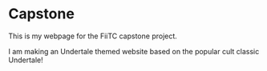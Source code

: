 # Capstone
This is my webpage for the FiiTC capstone project.

I am making an Undertale themed website based on the popular cult classic Undertale!
